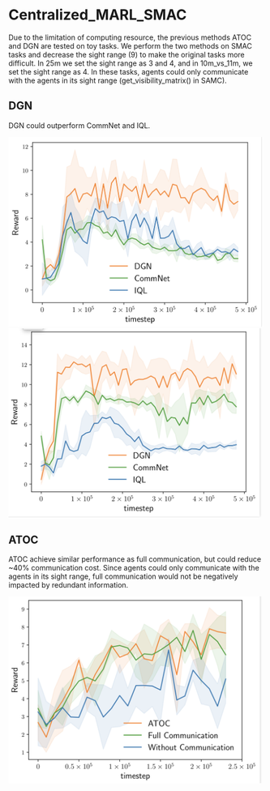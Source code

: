# Centralized_MARL_SMAC

Due to the limitation of computing resource, the previous methods ATOC and DGN are tested on toy tasks. We perform the two methods on SMAC tasks and decrease the sight range (9) to make the original tasks more difficult. In 25m we set the sight range as 3 and 4, and in 10m_vs_11m, we set the  sight range as 4. In these tasks, agents could only communicate with the agents in its sight range (get_visibility_matrix() in SAMC).

## DGN

DGN could outperform CommNet and IQL.

<img src="./fig/DGN-3.png" alt="sight range = 3" width="500">

<img src="./fig/DGN-4.png" alt="sight range = 4" width="500">

## ATOC

ATOC achieve similar performance as full communication, but could reduce ~40% communication cost. Since agents could only communicate with the agents in its sight range, full communication would not be negatively impacted by redundant information.

<img src="./fig/ATOC-4.png" alt="sight range = 4" width="500">

